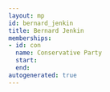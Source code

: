```yaml
---
layout: mp
id: bernard_jenkin
title: Bernard Jenkin
memberships:
- id: con
  name: Conservative Party
  start: 
  end: 
autogenerated: true
---
```

